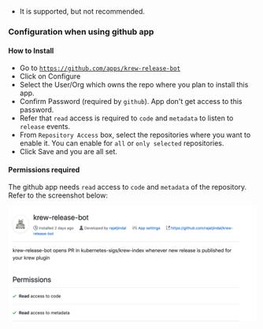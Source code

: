 * It is supported, but not recommended.

### Configuration when using github app

#### How to Install

- Go to [`https://github.com/apps/krew-release-bot`](https://github.com/apps/krew-release-bot)
- Click on Configure
- Select the User/Org which owns the repo where you plan to install this app.
- Confirm Password (required by `github`). App don't get access to this password.
- Refer that `read` access is required to `code` and `metadata` to listen to `release` events.
- From `Repository Access` box, select the repositories where you want to enable it. You can enable for `all` or `only selected` repositories.
- Click Save and you are all set.

#### Permissions required

The github app needs `read` access to `code` and `metadata` of the repository. Refer to the screenshot below:

![Permissions](permissions.png)
